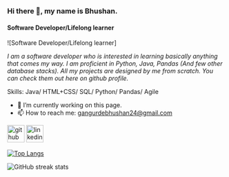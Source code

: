 ### Hi there 👋, my name is Bhushan.
#### Software Developer/Lifelong learner
![Software Developer/Lifelong learner]

*I am a software developer who is interested in learning basically anything that comes my way. I am proficient in Python, Java, Pandas (And few other database stacks). All my projects are designed by me from scratch. You can check them out here on github profile.*

Skills: Java/ HTML+CSS/ SQL/ Python/ Pandas/ Agile

- 🔭 I’m currently working on this page. 
- 📫 How to reach me: gangurdebhushan24@gmail.com 


[<img src='https://cdn.jsdelivr.net/npm/simple-icons@3.0.1/icons/github.svg' alt='github' height='40'>](https://github.com/bhushtix)  [<img src='https://cdn.jsdelivr.net/npm/simple-icons@3.0.1/icons/linkedin.svg' alt='linkedin' height='40'>](https://www.linkedin.com/in/bhushanpradeep/)  

[![Top Langs](https://github-readme-stats.vercel.app/api/top-langs/?username=bhushtix)](https://github.com/anuraghazra/github-readme-stats)

![GitHub streak stats](https://streak-stats.demolab.com/?user=bhushtix)  


